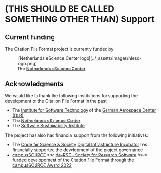 # (THIS SHOULD BE CALLED SOMETHING OTHER THAN) Support

## Current funding

The Citation File Format project is currently funded by

<figure markdown>
  ![Netherlands eScience Center logo](../_assets/images/nlesc-logo.png)
  <figcaption>The <a href="https://www.esciencecenter.nl/">Netherlands eScience Center</a></figcaption>
</figure>

## Acknowledgments

We would like to thank the following institutions for supporting the development of the Citation File Format in the past:

- The [Institute for Software Technology](https://www.dlr.de/sc/en/desktopdefault.aspx/) of the [German Aerospace Center (DLR)](https://www.dlr.de/en/)
- The [Netherlands eScience Center](https://www.esciencecenter.nl/)
- The [Software Sustainability Institute](https://software.ac.uk/)

The project has also had financial support from the following initiatives:

- The [Code for Science & Society](https://www.codeforsociety.org/) [Digital Infrastructure Incubator](https://www.codeforsociety.org/incubator/projects) has financially supported the development of the project governance.
- [campusSOURCE](https://ev.campussource.de/) and [de-RSE - Society for Research Software](https://de-rse.org/en/) have funded developoment of the Citation File Format through the [campusSOURCE Award 2022](https://ev.campussource.de/publikationen/csa2022/).

